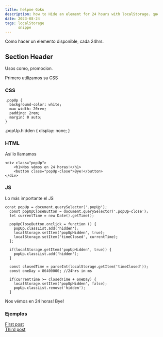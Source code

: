 ```yaml
---
title: helpme Goku
description: how to Hide an element for 24 hours with localStorage. query JS & CSS
date: 2023-08-24
tags: localStorage 
      snippe
---
```

Como hacer un elemento disponible, cada 24hrs. 

<!-- {% image "./possum.png", "A possum parent and two possum kids hanging from the iconic red balloon" %} -->

## Section Header

Usos como, promocion. 

Primero utilizamos su CSS

### CSS

```
.popUp {
  background-color: white;
  max-width: 20rem;
  padding: 2rem;
  margin: 0 auto;
}
```

.popUp.hidden {
  display: none;
}

### HTML

Así lo llamamos

```
<div class="popUp">
	<h1>Nos vémos en 24 horas!</h1>
	<button class="popUp-close">Bye!</button>
</div>
```


### JS

Lo más importante el JS

```
const popUp = document.querySelector('.popUp');
  const popUpCloseButton = document.querySelector('.popUp-close');
  let currentTime = new Date().getTime();

  popUpCloseButton.onclick = function () {
    popUp.classList.add('hidden');
    localStorage.setItem('popUpHidden', true);
    localStorage.setItem('timeClosed', currentTime);
  };

  if(localStorage.getItem('popUpHidden', true)) {
    popUp.classList.add('hidden');
  }

  const closedTime = parseInt(localStorage.getItem('timeClosed'));
  const oneDay = 86400000; //24hrs in ms

  if(currentTime >= closedTime + oneDay) {
    localStorage.setItem('popUpHidden', false);
    popUp.classList.remove('hidden');
  }
  ```

Nos vémos en 24 horas!
Bye!


  ### Ejemplos

<a href="/blog/firstpost/">First post</a><br>
<a href="/blog/thirdpost/">Third post</a><br>
